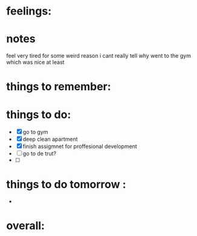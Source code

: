 # feelings:

# notes
feel very tired for some weird reason i cant really tell why 
went to the gym which was nice at least 

# things to remember:

# things to do:
- [x] go to gym 
- [x] deep clean apartment 
- [x] finish assigmnet for proffesional development 
- [ ] go to de trut?
- [ ] 
# things to do tomorrow :
- 
# overall:

